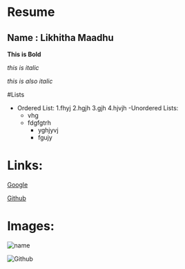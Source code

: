 # Resume
## Name : Likhitha Maadhu

**This is Bold**

*this is italic*

_this is also italic_

#Lists

- Ordered List:
    1.fhyj
    2.hgjh
    3.gjh
    4.hjvjh
-Unordered Lists:
    * vhg
    * fdgfgtrh
        * yghjyvj
        * fgujy
# Links:
[Google](http://www.google.com)

[Github](http://github.com)

# Images:

![name](https://dyclassroom.com/image/topic/git/git.png)

![Github](https://cdn-images-1.medium.com/max/1600/1*qwFrTMnFkcd3U9rFKwwacw.png)

    



